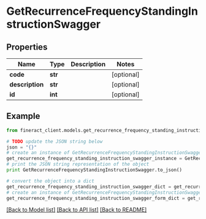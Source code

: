 # GetRecurrenceFrequencyStandingInstructionSwagger


## Properties

Name | Type | Description | Notes
------------ | ------------- | ------------- | -------------
**code** | **str** |  | [optional] 
**description** | **str** |  | [optional] 
**id** | **int** |  | [optional] 

## Example

```python
from fineract_client.models.get_recurrence_frequency_standing_instruction_swagger import GetRecurrenceFrequencyStandingInstructionSwagger

# TODO update the JSON string below
json = "{}"
# create an instance of GetRecurrenceFrequencyStandingInstructionSwagger from a JSON string
get_recurrence_frequency_standing_instruction_swagger_instance = GetRecurrenceFrequencyStandingInstructionSwagger.from_json(json)
# print the JSON string representation of the object
print GetRecurrenceFrequencyStandingInstructionSwagger.to_json()

# convert the object into a dict
get_recurrence_frequency_standing_instruction_swagger_dict = get_recurrence_frequency_standing_instruction_swagger_instance.to_dict()
# create an instance of GetRecurrenceFrequencyStandingInstructionSwagger from a dict
get_recurrence_frequency_standing_instruction_swagger_form_dict = get_recurrence_frequency_standing_instruction_swagger.from_dict(get_recurrence_frequency_standing_instruction_swagger_dict)
```
[[Back to Model list]](../README.md#documentation-for-models) [[Back to API list]](../README.md#documentation-for-api-endpoints) [[Back to README]](../README.md)


